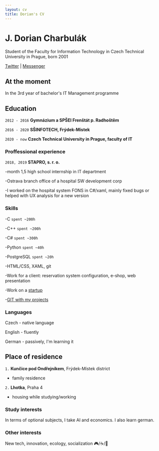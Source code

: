 ```yaml
---
layout: cv
title: Dorian's CV
---
```

# J. Dorian Charbulák
Student of the Faculty for Information Technology in Czech Technical University in Prague, born 2001

<div id="webaddress">
<a href="https://twitter.com/charbulakdorian">Twitter</a>
| <a href="https://www.facebook.com/jakub.charbulak">Messenger</a>
</div>


## At the moment 

In the 3rd year of bachelor's IT Management programme


## Education

`2012 - 2016`
__Gymnázium a SPŠEI Frenštát p. Radhoštěm__

`2016 - 2020`
__SŠINFOTECH, Frýdek-Místek__

`2020 - now`
__Czech Technical University in Prague, faculty of IT__


### Proffessional experience

`2018, 2019`
__STAPRO, s. r. o.__

-month 1,5 high school internship in IT department

-Ostrava branch office of a hospital SW development corp

-I worked on the hospital system FONS in C#/xaml, mainly fixed bugs or helped with UX analysis for a new version

### Skills

-C `spent ~200h`

-C++ `spent ~200h`

-C# `spent ~300h`

-Python `spent ~40h`

-PostgreSQL `spent ~20h`

-HTML/CSS, XAML, git

-Work for a client: reservation system configuration, e-shop, web presentation

-Work on a [startup](https://github.com/dorian-strawberrypie/cv-monorepo/tree/main/2021_otevrenyokno-groupstartup)

-[GIT with my projects](https://github.com/dorian-strawberrypie/cv-monorepo)

### Languages

Czech - native language

English - fluently

German - passively, I'm learning it



## Place of residence

`1.`
__Kunčice pod Ondřejníkem__, Frýdek-Místek district

- family residence

`2.`
__Lhotka__, Praha 4

- housing while studying/working


### Study interests

In terms of optional subjects, I take AI and economics. I also learn german.


### Other interests

New tech, innovation, ecology, socialization 🎮/☕/💃


<!-- ### Footer

Last updated: Jul 02 -->
